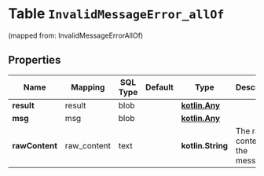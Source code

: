 
# Table `InvalidMessageError_allOf` 
(mapped from: InvalidMessageErrorAllOf)

## Properties
Name | Mapping | SQL Type | Default | Type | Description | Notes
---- | ------- | -------- | ------- | ---- | ----------- | -----
**result** | result | blob |  | [**kotlin.Any**](.md) |  |  [optional]
**msg** | msg | blob |  | [**kotlin.Any**](.md) |  |  [optional]
**rawContent** | raw_content | text |  | **kotlin.String** | The raw content of the message.  |  [optional]





